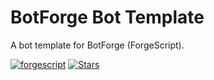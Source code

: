 # BotForge Bot Template
A bot template for BotForge (ForgeScript).

[![forgescript](https://img.shields.io/github/package-json/v/tryforge/ForgeScript/main?label=forgescript&color=5c16d4)](https://github.com/tryforge/ForgeScript/)
[![Stars](https://img.shields.io/github/stars/tryforge/ForgeScript.svg)](https://github.com/tryforge/ForgeScript/stargazers)
